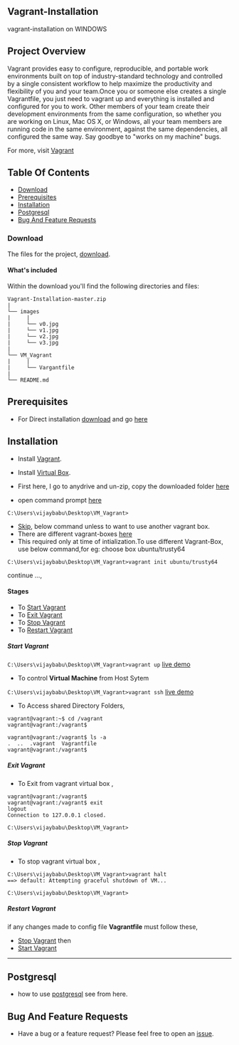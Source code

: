## Vagrant-Installation
vagrant-installation on WINDOWS

## Project Overview
  Vagrant provides easy to configure, reproducible, and portable work environments built on top of industry-standard technology and controlled by a single consistent workflow to help maximize the productivity and flexibility of you and your team.Once you or someone else creates a single Vagrantfile, you just need to vagrant up and everything is installed and configured for you to work. Other members of your team create their development environments from the same configuration, so whether you are working on Linux, Mac OS X, or Windows, all your team members are running code in the same environment, against the same dependencies, all configured the same way. Say goodbye to "works on my machine" bugs.

For more, visit [Vagrant](https://www.vagrantup.com/docs/)


## Table Of Contents
- [Download](#download)
- [Prerequisites](#prerequisites)
- [Installation](#installation)
- [Postgresql](https://github.com/vijju3335/LogsAnalysis)
- [Bug And Feature Requests](#bug-and-feature-requests)


### Download
The files for the project, [download](https://github.com/vijju3335/Vagrant-Installation/archive/master.zip).

#### What's included

Within the download you'll find the following directories and files:
```
Vagrant-Installation-master.zip
|
└── images
|     |
|     └── v0.jpg
|     └── v1.jpg
|     └── v2.jpg  
|     └── v3.jpg
|
└── VM_Vagrant
|     |
|     └── Vargantfile
|
└── README.md
```

## Prerequisites
- For Direct installation  [download](https://github.com/vijju3335/Vagrant-Installation/archive/master.zip) and  go [here](#installation)

## Installation

- Install [Vagrant](https://download.virtualbox.org/virtualbox/5.2.12/VirtualBox-5.2.12-122591-Win.exe).
- Install [Virtual Box](https://www.vagrantup.com/downloads.html).

- First here, I go to anydrive and un-zip, copy the downloaded folder [here](https://github.com/vijju3335/Vagrant-Installation/blob/master/images/v0.jpg)
- open command prompt [here](https://github.com/vijju3335/Vagrant-Installation/blob/master/images/v1.jpg)

```C:\Users\vijaybabu\Desktop\VM_Vagrant>```

- [Skip](#stages), below command unless to want to use another vagrant box.
- There are different vagrant-boxes [here](https://app.vagrantup.com/boxes/search)
- This required only at time of intialization.To use different Vagrant-Box, use below command,for eg:  choose box ubuntu/trusty64
```
C:\Users\vijaybabu\Desktop\VM_Vagrant>vagrant init ubuntu/trusty64
```
continue ...,

#### Stages

- To [Start Vagrant](#start-vagrant)
- To [Exit Vagrant](#exit-vagrant)
- To [Stop Vagrant](#stop-vagrant)
- To [Restart Vagrant](#restart-vagrant)

##### Start Vagrant

```C:\Users\vijaybabu\Desktop\VM_Vagrant>vagrant up```  [live demo](https://github.com/vijju3335/Vagrant-Installation/blob/master/images/v2.png)

- To control **Virtual Machine** from Host Sytem

```C:\Users\vijaybabu\Desktop\VM_Vagrant>vagrant ssh```  [live demo](https://github.com/vijju3335/Vagrant-Installation/blob/master/images/v3.JPG)

- To Access shared Directory Folders,

```
vagrant@vagrant:~$ cd /vagrant
vagrant@vagrant:/vagrant$
```

```
vagrant@vagrant:/vagrant$ ls -a
.  ..  .vagrant  Vagrantfile
vagrant@vagrant:/vagrant$ 
```
##### Exit Vagrant
- To Exit from vagrant virtual box ,
```
vagrant@vagrant:/vagrant$
vagrant@vagrant:/vagrant$ exit
logout
Connection to 127.0.0.1 closed.

C:\Users\vijaybabu\Desktop\VM_Vagrant>
```
##### Stop Vagrant
- To stop vagrant virtual box ,
```
C:\Users\vijaybabu\Desktop\VM_Vagrant>vagrant halt
==> default: Attempting graceful shutdown of VM...

C:\Users\vijaybabu\Desktop\VM_Vagrant>
```
##### Restart Vagrant
if any changes made to config file **Vagrantfile** must follow these,
- [Stop Vagrant](#stop-vagrant) then
- [Start Vagrant](#start-vagrant)

---
## Postgresql
- how to use [postgresql](https://github.com/vijju3335/LogsAnalysis) see from here.

## Bug And Feature Requests
- Have a bug or a feature request? Please feel free to open an [issue](https://github.com/vijju3335/Vagrant-Installation/issues).

